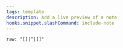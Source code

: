 ```yaml
---
tags: template
description: Add a live preview of a note
hooks.snippet.slashCommand: include-note
---
```

```include
raw: "[[|^|]]"
```
